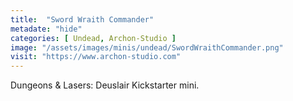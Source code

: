 ```yaml
---
title:  "Sword Wraith Commander"
metadate: "hide"
categories: [ Undead, Archon-Studio ]
image: "/assets/images/minis/undead/SwordWraithCommander.png"
visit: "https://www.archon-studio.com"
---
```

Dungeons & Lasers: Deuslair Kickstarter mini.